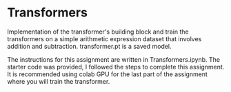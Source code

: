 # Transformers
 Implementation of  the transformer's building block and train the transformers on a simple arithmetic expression dataset that involves addition and subtraction.
transformer.pt is a saved model.

The instructions for this assignment are written in Transformers.ipynb. The starter code was provided, I followed the steps to complete this assignment. It is recommended using colab GPU for the last part of the assignment where you will train the transformer.
